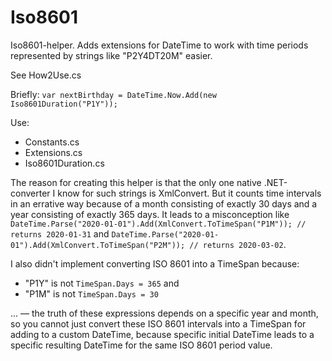 # Iso8601
Iso8601-helper. Adds extensions for DateTime to work with time periods represented by strings like "P2Y4DT20M" easier.

See How2Use.cs

Briefly:
`var nextBirthday = DateTime.Now.Add(new Iso8601Duration("P1Y"));`

Use:

- Constants.cs
- Extensions.cs
- Iso8601Duration.cs

The reason for creating this helper is that the only one native .NET-converter I know for such strings is XmlConvert. But it counts time intervals in an errative way because of a month consisting of exactly 30 days and a year consisting of exactly 365 days. It leads to a misconception like ```DateTime.Parse("2020-01-01").Add(XmlConvert.ToTimeSpan("P1M")); // returns 2020-01-31``` and ```DateTime.Parse("2020-01-01").Add(XmlConvert.ToTimeSpan("P2M")); // returns 2020-03-02```.

I also didn't implement converting ISO 8601 into a TimeSpan because:

- "P1Y" is not `TimeSpan.Days = 365` and
- "P1M" is not `TimeSpan.Days = 30`

... — the truth of these expressions depends on a specific year and month, so you cannot just convert these ISO 8601 intervals into a TimeSpan for adding to a custom DateTime, because specific initial DateTime leads to a specific resulting DateTime for the same ISO 8601 period value.
